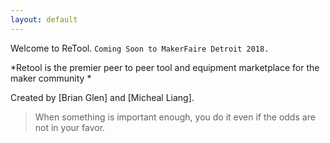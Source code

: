 ```yaml
---
layout: default
---
```


Welcome to ReTool. `Coming Soon to MakerFaire Detroit 2018.`

*Retool is the premier peer to peer tool and equipment marketplace for the maker community *

Created by [Brian Glen] and [Micheal Liang].

  [Brian Glen.]: https://www.brianglen.com
  [Michael Liang.]: https://www.mllelectronics.com

> When something is important enough, you do it even if the odds are not in your favor.
